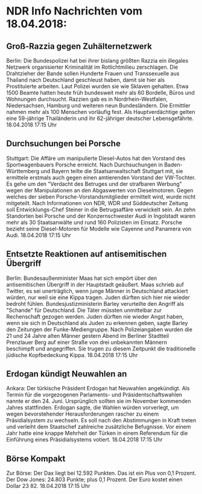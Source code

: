 # NDR Info Nachrichten vom 18.04.2018:


## Groß-Razzia gegen Zuhälternetzwerk
Berlin: Die Bundespolizei hat bei ihrer bislang größten Razzia ein illegales Netzwerk organisierter Kriminalität im Rotlichtmilieu zerschlagen. Die Drahtzieher der Bande sollen Hunderte Frauen und Transsexuelle aus Thailand nach Deutschland geschleust haben, damit sie hier als Prostituierte arbeiten. Laut Polizei wurden sie wie Sklaven gehalten. Etwa 1500 Beamte hatten heute früh bundesweit mehr als 60 Bordelle, Büros und Wohnungen durchsucht. Razzien gab es in Nordrhein-Westfalen, Niedersachsen, Hamburg und weiteren neun Bundesländern. Die Ermittler nahmen mehr als 100 Menschen vorläufig fest. Als Hauptverdächtige gelten eine 59-jährige Thailänderin und ihr 62-jähriger deutscher Lebensgefährte. 18.04.2018 17:15 Uhr 

## Durchsuchungen bei Porsche
Stuttgart: Die Affäre um manipulierte Diesel-Autos hat den Vorstand des Sportwagenbauers Porsche erreicht. Nach Durchsuchungen in Baden-Württemberg und Bayern teilte die Staatsanwaltschaft Stuttgart mit, sie ermittele erstmals auch gegen einen amtierenden Vorstand der VW-Tochter. Es gehe um den "Verdacht des Betruges und der strafbaren Werbung" wegen der Manipulationen an den Abgaswerten von Dieselmotoren. Gegen welches der sieben Porsche-Vorstandsmitglieder ermittelt wird, wurde nicht mitgeteilt. Nach Informationen von NDR, WDR und Süddeutscher Zeitung soll Entwicklungs-Chef Steiner in die Betrugsaffäre verwickelt sein. An zehn Standorten bei Porsche und der Konzernschwester Audi in Ingolstadt waren mehr als 30 Staatsanwälte und rund 160 Polizisten im Einsatz. Porsche bezieht seine Diesel-Motoren für Modelle wie Cayenne und Panamera von Audi. 18.04.2018 17:15 Uhr 

## Entsetzte Reaktionen auf antisemitischen Übergriff
Berlin: Bundesaußenminister Maas hat sich empört über den antisemitischen Übergriff in der Hauptstadt geäußert. Maas schrieb auf Twitter, es sei unerträglich, wenn junge Männer in Deutschland attackiert würden, nur weil sie eine Kippa tragen. Juden dürften sich hier nie wieder bedroht fühlen. Bundesjustizministerin Barley verurteilte den Angriff als "Schande" für Deutschland. Die Täter müssten unmittelbar zur Rechenschaft gezogen werden. Juden dürften nie wieder Angst haben, wenn sie sich in Deutschland als Juden zu erkennen geben, sagte Barley den Zeitungen der Funke-Mediengruppe. Nach Polizeiangaben wurden die 21 und 24 Jahre alten Männer gestern Abend im Berliner Stadtteil Prenzlauer Berg auf einer Straße von drei unbekannten Männern beschimpft und angegriffen. Sie trugen zu diesem Zeitpunkt die traditionelle jüdische Kopfbedeckung Kippa. 18.04.2018 17:15 Uhr 

## Erdogan kündigt Neuwahlen an
Ankara: Der türkische Präsident Erdogan hat Neuwahlen angekündigt. Als Termin für die vorgezogenen Parlaments- und Präsidentschaftswahlen nannte er den 24. Juni. Ursprünglich sollten sie im November kommenden Jahres stattfinden. Erdogan sagte, die Wahlen würden vorverlegt, um wegen bevorstehender Herausforderungen rascher zu einem Präsidialsystem zu wechseln. Es soll nach den Abstimmungen in Kraft treten und verleiht dem Staatschef zahlreiche zusätzliche Befugnisse. Vor einem Jahr hatte eine knappe Mehrheit der Türken in einem Referendum für die Einführung eines Präsidialsystems votiert. 18.04.2018 17:15 Uhr 

## Börse Kompakt
Zur Börse: Der Dax liegt bei 12.592 Punkten. Das ist ein Plus von 0,1 Prozent. Der Dow Jones: 24.803 Punkte; plus 0,1 Prozent. Der Euro kostet einen Dollar 23 82. 18.04.2018 17:15 Uhr 
